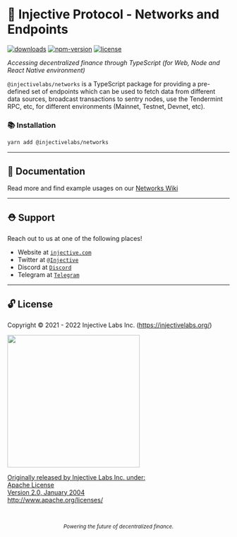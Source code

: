 # 🌟 Injective Protocol - Networks and Endpoints

[![downloads](https://img.shields.io/npm/dm/@injectivelabs/networks.svg)](https://www.npmjs.com/package/@injectivelabs/networks)
[![npm-version](https://img.shields.io/npm/v/@injectivelabs/networks.svg)](https://www.npmjs.com/package/@injectivelabs/networks)
[![license](https://img.shields.io/npm/l/express.svg)]()

_Accessing decentralized finance through TypeScript (for Web, Node and React Native environment)_

`@injectivelabs/networks` is a TypeScript package for providing a pre-defined set of endpoints which can be used to fetch data from different data sources, broadcast transactions to sentry nodes, use the Tendermint RPC, etc, for different environments (Mainnet, Testnet, Devnet, etc).

### 📚 Installation

```bash
yarn add @injectivelabs/networks
```

---

## 📖 Documentation

Read more and find example usages on our [Networks Wiki](https://github.com/InjectiveLabs/injective-ts/wiki/06Networks)

---

## ⛑ Support

Reach out to us at one of the following places!

- Website at <a href="https://injective.com" target="_blank">`injective.com`</a>
- Twitter at <a href="https://twitter.com/Injective_" target="_blank">`@Injective`</a>
- Discord at <a href="https://discord.com/invite/NK4qdbv" target="_blank">`Discord`</a>
- Telegram at <a href="https://t.me/joininjective" target="_blank">`Telegram`</a>

---

## 🔓 License

Copyright © 2021 - 2022 Injective Labs Inc. (https://injectivelabs.org/)

<a href="https://iili.io/mNneZN.md.png"><img src="https://iili.io/mNneZN.md.png" style="width: 300px; max-width: 100%; height: auto" />

Originally released by Injective Labs Inc. under: <br />
Apache License <br />
Version 2.0, January 2004 <br />
http://www.apache.org/licenses/


<p>&nbsp;</p>
<div align="center">
  <sub><em>Powering the future of decentralized finance.</em></sub>
</div>
